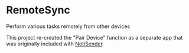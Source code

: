# RemoteSync
Perform various tasks remotely from other devices

This project re-created the "Pair Device" function as a separate app that was originally included with [NotiSender](https://github.com/choiman1559/NotiSender).
